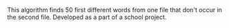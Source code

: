 This algorithm finds 50 first different words from one file that don't occur in the second file.
Developed as a part of a school project.
